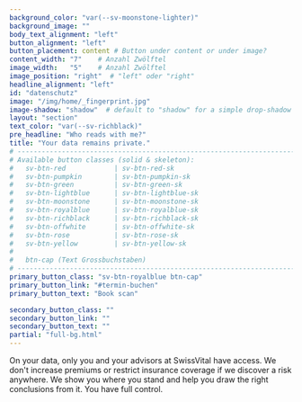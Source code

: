 ```yaml
---
background_color: "var(--sv-moonstone-lighter)"
background_image: ""
body_text_alignment: "left"
button_alignment: "left"
button_placement: content # Button under content or under image?
content_width: "7"    # Anzahl Zwölftel
image_width:   "5"    # Anzahl Zwölftel
image_position: "right"  # "left" oder "right"
headline_alignment: "left"
id: "datenschutz"
image: "/img/home/_fingerprint.jpg"
image-shadow: "shadow"  # default to "shadow" for a simple drop-shadow effect
layout: "section"
text_color: "var(--sv-richblack)"
pre_headline: "Who reads with me?" 
title: "Your data remains private."
# ------------------------------------------------------------------------------
# Available button classes (solid & skeleton):
#   sv-btn-red            | sv-btn-red-sk
#   sv-btn-pumpkin        | sv-btn-pumpkin-sk
#   sv-btn-green          | sv-btn-green-sk
#   sv-btn-lightblue      | sv-btn-lightblue-sk
#   sv-btn-moonstone      | sv-btn-moonstone-sk
#   sv-btn-royalblue      | sv-btn-royalblue-sk
#   sv-btn-richblack      | sv-btn-richblack-sk
#   sv-btn-offwhite       | sv-btn-offwhite-sk
#   sv-btn-rose           | sv-btn-rose-sk
#   sv-btn-yellow         | sv-btn-yellow-sk
#
#   btn-cap (Text Grossbuchstaben)
# ------------------------------------------------------------------------------
primary_button_class: "sv-btn-royalblue btn-cap"
primary_button_link: "#termin-buchen"
primary_button_text: "Book scan"

secondary_button_class: ""
secondary_button_link: ""
secondary_button_text: ""
partial: "full-bg.html"
---
```

















On your data, only you and your advisors at SwissVital have access. We don't increase premiums or restrict insurance coverage if we discover a risk anywhere. We show you where you stand and help you draw the right conclusions from it. You have full control.